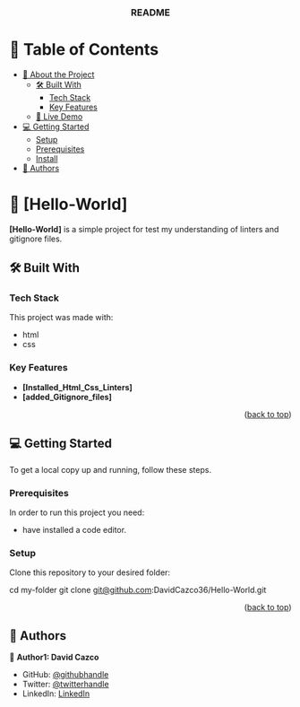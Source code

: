 
<!--
HOW TO USE:
This is an example of how you may give instructions on setting up your project locally.

Modify this file to match your project and remove sections that don't apply.

REQUIRED SECTIONS:
- Table of Contents
- About the Project
  - Built With
  - Live Demo
- Getting Started
- Authors
- Future Features
- Contributing
- Show your support
- Acknowledgements
- License

After you're finished please remove all the comments and instructions!
-->

<div align="center">
  <h3><b>README</b></h3>
</div>

<!-- TABLE OF CONTENTS -->

# 📗 Table of Contents

- [📖 About the Project](#about-project)
  - [🛠 Built With](#built-with)
    - [Tech Stack](#tech-stack)
    - [Key Features](#key-features)
  - [🚀 Live Demo](#live-demo)
- [💻 Getting Started](#getting-started)
  - [Setup](#setup)
  - [Prerequisites](#prerequisites)
  - [Install](#install)
- [👥 Authors](#authors)

<!-- PROJECT DESCRIPTION -->

# 📖 [Hello-World] <a name="about-project"></a>

**[Hello-World]** is a simple project for test my understanding of linters and gitignore files.

## 🛠 Built With <a name="built-with"></a>

### Tech Stack <a name="tech-stack"></a>

This project was made with:
- html
- css

<!-- Features -->

### Key Features <a name="key-features"></a>

- **[Installed_Html_Css_Linters]**
- **[added_Gitignore_files]**

<p align="right">(<a href="#readme-top">back to top</a>)</p>

<!-- GETTING STARTED -->

## 💻 Getting Started <a name="getting-started"></a>

To get a local copy up and running, follow these steps.

### Prerequisites

In order to run this project you need: 

- have installed a code editor.

### Setup

Clone this repository to your desired folder:

  cd my-folder
  git clone git@github.com:DavidCazco36/Hello-World.git

<p align="right">(<a href="#readme-top">back to top</a>)</p>

<!-- AUTHORS -->

## 👥 Authors <a name="author"></a>

👤 **Author1: David Cazco**

- GitHub: [@githubhandle]([https://github.com/githubhandle](https://github.com/DavidCazco36))
- Twitter: [@twitterhandle]([https://twitter.com/twitterhandle](https://twitter.com/DavidCazco))
- LinkedIn: [LinkedIn]([https://linkedin.com/in/linkedinhandle](https://www.linkedin.com/in/david-cazco-725800256/))
